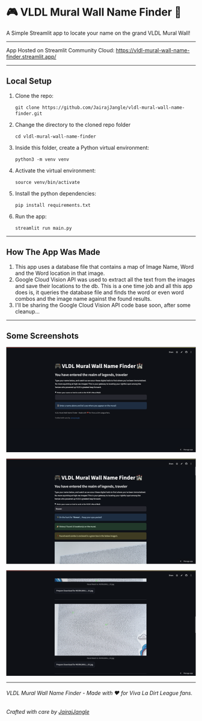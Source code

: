 # 🎮 VLDL Mural Wall Name Finder 🏰

A Simple Streamlit app to locate your name on the grand VLDL Mural Wall!

---

App Hosted on Streamlit Community Cloud: https://vldl-mural-wall-name-finder.streamlit.app/

---

## Local Setup

1. Clone the repo:

   ```shell
   git clone https://github.com/JairajJangle/vldl-mural-wall-name-finder.git
   ```

2. Change the directory to the cloned repo folder

   ```shell
   cd vldl-mural-wall-name-finder
   ```

3. Inside this folder, create a Python virtual environment:

   ``` shell
   python3 -m venv venv
   ```

4. Activate the virtual environment:

   ```shell
   source venv/bin/activate
   ```

5. Install the python dependencies:

   ```shell
   pip install requirements.txt
   ```

6. Run the app:

   ```shell
   streamlit run main.py
   ```

---

## How The App Was Made

1. This app uses a database file that contains a map of Image Name, Word and the Word location in that image.
2. Google Cloud Vision API was used to extract all the text from the images and save their locations to the db. This is a one time job and all this app does is, it queries the database file and finds the word or even word combos and the image name against the found results.
3. I'll be sharing the Google Cloud Vision API code base soon, after some cleanup...

---

## Some Screenshots

![Home Screen](.github/1.png)

![Searched Name](.github/2.png)

![Home Screen](.github/3.png)

---

###### VLDL Mural Wall Name Finder - Made with ❤️ for Viva La Dirt League fans.

###### Crafted with care by [JairajJangle](https://github.com/JairajJangle)